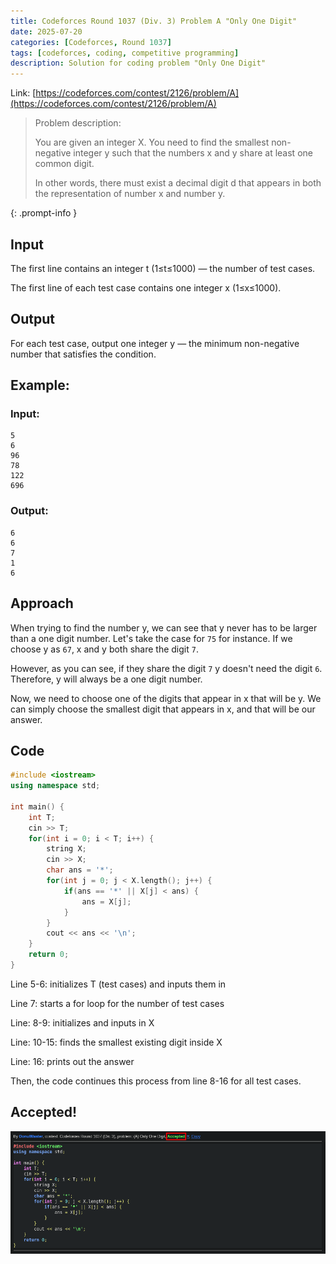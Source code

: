 ```yaml
---
title: Codeforces Round 1037 (Div. 3) Problem A "Only One Digit"
date: 2025-07-20
categories: [Codeforces, Round 1037]
tags: [codeforces, coding, competitive programming]
description: Solution for coding problem "Only One Digit"
---
```


Link: [https://codeforces.com/contest/2126/problem/A](https://codeforces.com/contest/2126/problem/A)

> Problem description:
> 
> You are given an integer X. You need to find the smallest non-negative integer y such that the numbers x and y share at least one common digit.
> 
> In other words, there must exist a decimal digit d that appears in both the representation of number x and number y.
> 
{: .prompt-info }

## Input

The first line contains an integer t (1≤t≤1000) — the number of test cases.

The first line of each test case contains one integer x (1≤x≤1000).

## Output

For each test case, output one integer y — the minimum non-negative number that satisfies the condition.

## Example:

### Input: 
```
5
6
96
78
122
696
```

### Output:
```
6
6
7
1
6
```

## Approach
When trying to find the number y, we can see that y never has to be larger than a one digit number. Let's take the case for `75` for instance. If we choose y as `67`, x and y both share the digit `7`.

However, as you can see, if they share the digit `7` y doesn't need the digit `6`. Therefore, y will always be a one digit number.

Now, we need to choose one of the digits that appear in x that will be y. We can simply choose the smallest digit that appears in x, and that will be our answer.

## Code
```c++
#include <iostream>
using namespace std;

int main() {
    int T;
    cin >> T;
    for(int i = 0; i < T; i++) {
        string X;
        cin >> X;
        char ans = '*';
        for(int j = 0; j < X.length(); j++) {
            if(ans == '*' || X[j] < ans) {
                ans = X[j];
            }
        }
        cout << ans << '\n';
    }
    return 0;
}
```

Line 5-6: initializes T (test cases) and inputs them in

Line 7: starts a for loop for the number of test cases

Line: 8-9: initializes and inputs in X

Line: 10-15: finds the smallest existing digit inside X

Line: 16: prints out the answer

Then, the code continues this process from line 8-16 for all test cases.

## Accepted!

![Problem A Accepted](/assets/img/codeforces/round1037/problemA.png)

